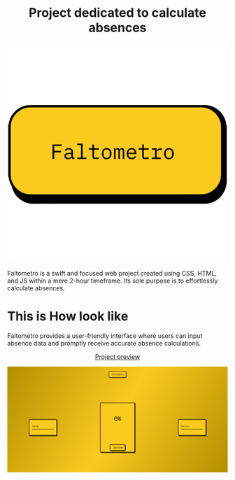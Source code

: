 <h1 align="center" dir="auto">
Project dedicated to calculate absences</h1>
<p align="center" dir="auto">
  <img src="https://raw.githubusercontent.com/BrunoMozer05/faltometro/main/img/icon.png">
  </p>
Faltometro is a swift and focused web project created using CSS, HTML, and JS within a mere 2-hour timeframe. Its sole purpose is to effortlessly calculate absences.
 <h1>This is How look like</h1>
  <p>Faltometro provides a user-friendly interface where users can input absence data and promptly receive accurate absence calculations.</p>
  <p align="center" dir="auto">
  <a href="https://brunomozer05.github.io/faltometro/">Project preview </a>
  </p>
<img src="https://raw.githubusercontent.com/brunomozer05/faltometro/main/img/project.png">
